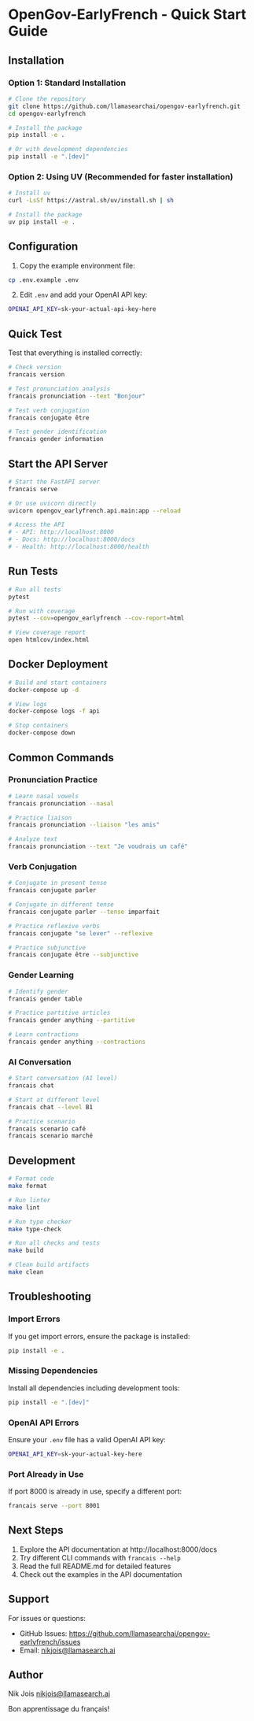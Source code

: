 # OpenGov-EarlyFrench - Quick Start Guide

## Installation

### Option 1: Standard Installation

```bash
# Clone the repository
git clone https://github.com/llamasearchai/opengov-earlyfrench.git
cd opengov-earlyfrench

# Install the package
pip install -e .

# Or with development dependencies
pip install -e ".[dev]"
```

### Option 2: Using UV (Recommended for faster installation)

```bash
# Install uv
curl -LsSf https://astral.sh/uv/install.sh | sh

# Install the package
uv pip install -e .
```

## Configuration

1. Copy the example environment file:
```bash
cp .env.example .env
```

2. Edit `.env` and add your OpenAI API key:
```bash
OPENAI_API_KEY=sk-your-actual-api-key-here
```

## Quick Test

Test that everything is installed correctly:

```bash
# Check version
francais version

# Test pronunciation analysis
francais pronunciation --text "Bonjour"

# Test verb conjugation
francais conjugate être

# Test gender identification
francais gender information
```

## Start the API Server

```bash
# Start the FastAPI server
francais serve

# Or use uvicorn directly
uvicorn opengov_earlyfrench.api.main:app --reload

# Access the API
# - API: http://localhost:8000
# - Docs: http://localhost:8000/docs
# - Health: http://localhost:8000/health
```

## Run Tests

```bash
# Run all tests
pytest

# Run with coverage
pytest --cov=opengov_earlyfrench --cov-report=html

# View coverage report
open htmlcov/index.html
```

## Docker Deployment

```bash
# Build and start containers
docker-compose up -d

# View logs
docker-compose logs -f api

# Stop containers
docker-compose down
```

## Common Commands

### Pronunciation Practice

```bash
# Learn nasal vowels
francais pronunciation --nasal

# Practice liaison
francais pronunciation --liaison "les amis"

# Analyze text
francais pronunciation --text "Je voudrais un café"
```

### Verb Conjugation

```bash
# Conjugate in present tense
francais conjugate parler

# Conjugate in different tense
francais conjugate parler --tense imparfait

# Practice reflexive verbs
francais conjugate "se lever" --reflexive

# Practice subjunctive
francais conjugate être --subjunctive
```

### Gender Learning

```bash
# Identify gender
francais gender table

# Practice partitive articles
francais gender anything --partitive

# Learn contractions
francais gender anything --contractions
```

### AI Conversation

```bash
# Start conversation (A1 level)
francais chat

# Start at different level
francais chat --level B1

# Practice scenario
francais scenario café
francais scenario marché
```

## Development

```bash
# Format code
make format

# Run linter
make lint

# Run type checker
make type-check

# Run all checks and tests
make build

# Clean build artifacts
make clean
```

## Troubleshooting

### Import Errors

If you get import errors, ensure the package is installed:
```bash
pip install -e .
```

### Missing Dependencies

Install all dependencies including development tools:
```bash
pip install -e ".[dev]"
```

### OpenAI API Errors

Ensure your `.env` file has a valid OpenAI API key:
```bash
OPENAI_API_KEY=sk-your-actual-key-here
```

### Port Already in Use

If port 8000 is already in use, specify a different port:
```bash
francais serve --port 8001
```

## Next Steps

1. Explore the API documentation at http://localhost:8000/docs
2. Try different CLI commands with `francais --help`
3. Read the full README.md for detailed features
4. Check out the examples in the API documentation

## Support

For issues or questions:
- GitHub Issues: https://github.com/llamasearchai/opengov-earlyfrench/issues
- Email: nikjois@llamasearch.ai

## Author

Nik Jois <nikjois@llamasearch.ai>

Bon apprentissage du français!

